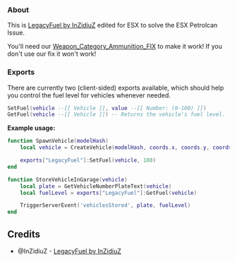 ### About
This is [LegacyFuel by InZidiuZ](https://github.com/InZidiuZ/LegacyFuel) edited for ESX to solve the ESX Petrolcan Issue.

You'll need our [Weapon_Category_Ammunition_FIX](https://github.com/Musiker15/Snippets/tree/main/ESX_Weapon_Category_Ammunition_FIX) to make it work! If you don't use our fix it won't work!

### Exports
There are currently two (client-sided) exports available, which should help you control the fuel level for vehicles whenever needed.
```lua
SetFuel(vehicle --[[ Vehicle ]], value --[[ Number: (0-100) ]])
GetFuel(vehicle --[[ Vehicle ]]) -- Returns the vehicle's fuel level.
```

**Example usage:**
```lua
function SpawnVehicle(modelHash)
    local vehicle = CreateVehicle(modelHash, coords.x, coords.y, coords.z, true, false)

    exports["LegacyFuel"]:SetFuel(vehicle, 100)
end

function StoreVehicleInGarage(vehicle)
    local plate = GetVehicleNumberPlateText(vehicle)
    local fuelLevel = exports["LegacyFuel"]:GetFuel(vehicle)

    TriggerServerEvent('vehiclesStored', plate, fuelLevel)
end
```

## Credits
* @InZidiuZ - [LegacyFuel by InZidiuZ](https://github.com/InZidiuZ/LegacyFuel)